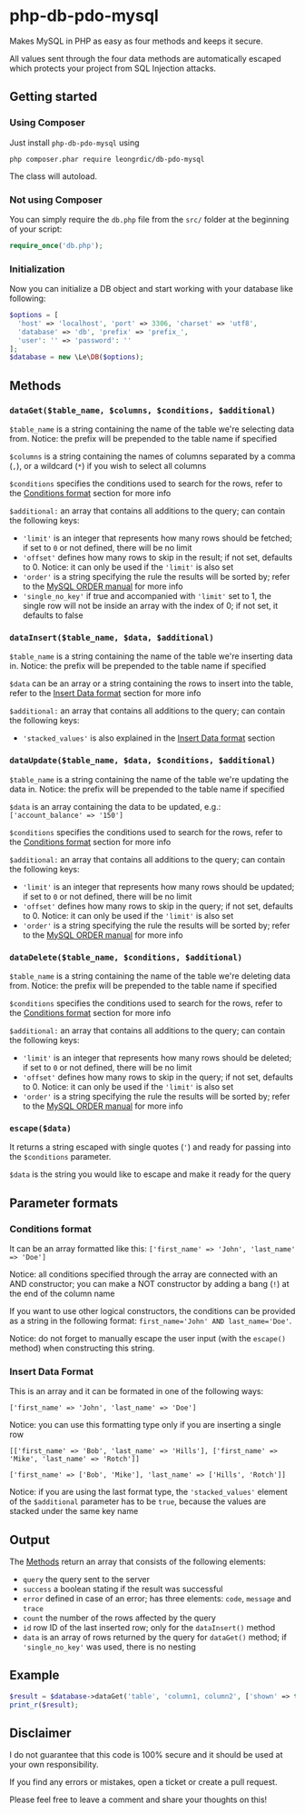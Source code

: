 # php-db-pdo-mysql
Makes MySQL in PHP as easy as four methods and keeps it secure.

All values sent through the four data methods are automatically escaped which protects your project from SQL Injection attacks.

## Getting started
### Using Composer
Just install `php-db-pdo-mysql` using
```
php composer.phar require leongrdic/db-pdo-mysql
```
The class will autoload.

### Not using Composer
You can simply require the `db.php` file from the `src/` folder at the beginning of your script:
```php
require_once('db.php');
```

### Initialization
Now you can initialize a DB object and start working with your database like following:
```php
$options = [
  'host' => 'localhost', 'port' => 3306, 'charset' => 'utf8',
  'database' => 'db', 'prefix' => 'prefix_',
  'user': '' => 'password': ''
];
$database = new \Le\DB($options);
```

## Methods
### `dataGet($table_name, $columns, $conditions, $additional)`
`$table_name` is a string containing the name of the table we're selecting data from. Notice: the prefix will be prepended to the table name if specified

`$columns` is a string containing the names of columns separated by a comma (`,`), or a wildcard (`*`) if you wish to select all columns

`$conditions` specifies the conditions used to search for the rows, refer to the [Conditions format](#conditions-format) section for more info

`$additional:` an array that contains all additions to the query; can contain the following keys:
-   `'limit'` is an integer that represents how many rows should be fetched; if set to `0` or not defined, there will be no limit
-   `'offset'` defines how many rows to skip in the result; if not set, defaults to 0. Notice: it can only be used if the `'limit'` is also set
-   `'order'` is a string specifying the rule the results will be sorted by; refer to the [MySQL ORDER manual](http://dev.mysql.com/doc/refman/5.7/en/sorting-rows.html) for more info
-   `'single_no_key'` if true and accompanied with `'limit'` set to 1, the single row will not be inside an array with the index of 0; if not set, it defaults to false

### `dataInsert($table_name, $data, $additional)`
`$table_name` is a string containing the name of the table we're inserting data in. Notice: the prefix will be prepended to the table name if specified

`$data` can be an array or a string containing the rows to insert into the table, refer to the [Insert Data format](#insert-data-format) section for more info

`$additional:` an array that contains all additions to the query; can contain the following keys:
-   `'stacked_values'` is also explained in the [Insert Data format](#insert-data-format) section

### `dataUpdate($table_name, $data, $conditions, $additional)`
`$table_name` is a string containing the name of the table we're updating the data in. Notice: the prefix will be prepended to the table name if specified

`$data` is an array containing the data to be updated, e.g.: `['account_balance' => '150']`

`$conditions` specifies the conditions used to search for the rows, refer to the [Conditions format](#conditions-format) section for more info

`$additional:` an array that contains all additions to the query; can contain the following keys:
-   `'limit'` is an integer that represents how many rows should be updated; if set to `0` or not defined, there will be no limit
-   `'offset'` defines how many rows to skip in the query; if not set, defaults to 0. Notice: it can only be used if the `'limit'` is also set
-   `'order'` is a string specifying the rule the results will be sorted by; refer to the [MySQL ORDER manual](http://dev.mysql.com/doc/refman/5.7/en/sorting-rows.html) for more info

### `dataDelete($table_name, $conditions, $additional)`
`$table_name` is a string containing the name of the table we're deleting data from. Notice: the prefix will be prepended to the table name if specified

`$conditions` specifies the conditions used to search for the rows, refer to the [Conditions format](#conditions-format) section for more info

`$additional:` an array that contains all additions to the query; can contain the following keys:
-   `'limit'` is an integer that represents how many rows should be deleted; if set to `0` or not defined, there will be no limit
-   `'offset'` defines how many rows to skip in the query; if not set, defaults to 0. Notice: it can only be used if the `'limit'` is also set
-   `'order'` is a string specifying the rule the results will be sorted by; refer to the [MySQL ORDER manual](http://dev.mysql.com/doc/refman/5.7/en/sorting-rows.html) for more info

### `escape($data)`
It returns a string escaped with single quotes (`'`) and ready for passing into the `$conditions` parameter.

`$data` is the string you would like to escape and make it ready for the query

## Parameter formats
### Conditions format
It can be an array formatted like this: `['first_name' => 'John', 'last_name' => 'Doe']`

Notice: all conditions specified through the array are connected with an AND constructor; you can make a NOT constructor by adding a bang (`!`) at the end of the column name

If you want to use other logical constructors, the conditions can be provided as a string in the following format: `first_name='John' AND last_name='Doe'`.

Notice: do not forget to manually escape the user input (with the `escape()` method) when constructing this string.

### Insert Data Format
This is an array and it can be formated in one of the following ways:

`['first_name' => 'John', 'last_name' => 'Doe']`

Notice: you can use this formatting type only if you are inserting a single row

`[['first_name' => 'Bob', 'last_name' => 'Hills'], ['first_name' => 'Mike', 'last_name' => 'Rotch']]`

`['first_name' => ['Bob', 'Mike'], 'last_name' => ['Hills', 'Rotch']]`

Notice: if you are using the last format type, the `'stacked_values'` element of the `$additional` parameter has to be `true`, because the values are stacked under the same key name

## Output
The [Methods](#methods) return an array that consists of the following elements:
-   `query` the query sent to the server
-   `success` a boolean stating if the result was successful
-   `error` defined in case of an error; has three elements: `code`, `message` and `trace`
-   `count` the number of the rows affected by the query
-   `id` row ID of the last inserted row; only for the `dataInsert()` method
-   `data` is an array of rows returned by the query for `dataGet()` method; if `'single_no_key'` was used, there is no nesting

## Example
```php
$result = $database->dataGet('table', 'column1, column2', ['shown' => true], ['limit' => 10]);
print_r($result);
```

## Disclaimer
I do not guarantee that this code is 100% secure and it should be used at your own responsibility.

If you find any errors or mistakes, open a ticket or create a pull request.

Please feel free to leave a comment and share your thoughts on this!
